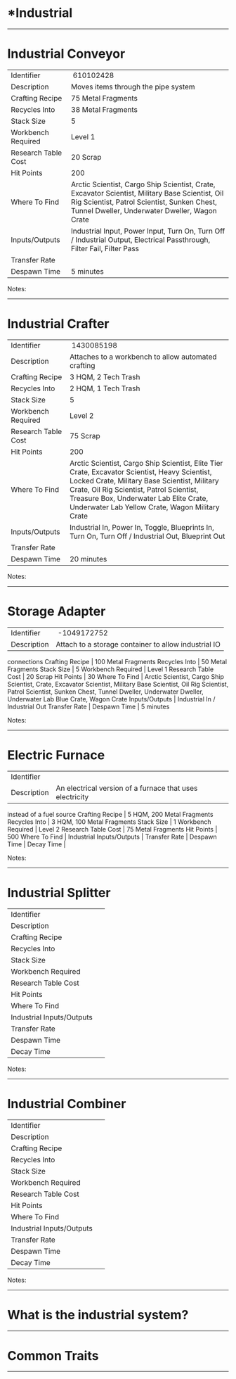 
# \*Industrial

---

# Industrial Conveyor

| | |  
|-|---|  
Identifier          |  610102428
Description         | Moves items through the pipe system
Crafting Recipe     | 75 Metal Fragments
Recycles Into       | 38 Metal Fragments
Stack Size          | 5
Workbench Required  | Level 1
Research Table Cost | 20 Scrap
Hit Points          | 200
Where To Find       | Arctic Scientist, Cargo Ship Scientist, Crate, Excavator Scientist, Military Base Scientist, Oil Rig Scientist, Patrol Scientist, Sunken Chest, Tunnel Dweller, Underwater Dweller, Wagon Crate
Inputs/Outputs      | Industrial Input, Power Input, Turn On, Turn Off / Industrial Output, Electrical Passthrough, Filter Fail, Filter Pass
Transfer Rate       |
Despawn Time        | 5 minutes

Notes:

---

# Industrial Crafter

| | |  
|-|---|  
Identifier          |  1430085198
Description         | Attaches to a workbench to allow automated crafting
Crafting Recipe     | 3 HQM, 2 Tech Trash
Recycles Into       | 2 HQM, 1 Tech Trash
Stack Size          | 5
Workbench Required  | Level 2
Research Table Cost | 75 Scrap
Hit Points          | 200
Where To Find       | Arctic Scientist, Cargo Ship Scientist, Elite Tier Crate, Excavator Scientist, Heavy Scientist, Locked Crate, Military Base Scientist, Military Crate, Oil Rig Scientist, Patrol Scientist, Treasure Box, Underwater Lab Elite Crate, Underwater Lab Yellow Crate, Wagon Military Crate
Inputs/Outputs      | Industrial In, Power In, Toggle, Blueprints In, Turn On, Turn Off / Industrial Out, Blueprint Out
Transfer Rate       |
Despawn Time        | 20 minutes

Notes:

---

# Storage Adapter

| | |  
|-|---|  
Identifier          |  -1049172752
Description         | Attach to a storage container to allow industrial IO
connections
Crafting Recipe     | 100 Metal Fragments
Recycles Into       | 50 Metal Fragments
Stack Size          | 5
Workbench Required  | Level 1
Research Table Cost | 20 Scrap
Hit Points          | 30
Where To Find       | Arctic Scientist, Cargo Ship Scientist, Crate, Excavator Scientist, Military Base Scientist, Oil Rig Scientist, Patrol Scientist, Sunken Chest, Tunnel Dweller, Underwater Dweller, Underwater Lab Blue Crate, Wagon Crate
Inputs/Outputs      | Industrial In / Industrial Out
Transfer Rate       |
Despawn Time        | 5 minutes

Notes:

---

# Electric Furnace

| | |  
|-|---|  
Identifier                |  
Description               | An electrical version of a furnace that uses electricity
instead of a fuel source
Crafting Recipe           | 5 HQM, 200 Metal Fragments
Recycles Into             | 3 HQM, 100 Metal Fragments
Stack Size                | 1
Workbench Required        | Level 2
Research Table Cost       | 75 Metal Fragments
Hit Points                | 500
Where To Find             |
Industrial Inputs/Outputs |
Transfer Rate             |
Despawn Time              |
Decay Time                |

Notes:

---

# Industrial Splitter

| | |  
|-|---|  
Identifier                |  
Description               |
Crafting Recipe           |
Recycles Into             |
Stack Size                |
Workbench Required        |
Research Table Cost       |
Hit Points                |
Where To Find             |
Industrial Inputs/Outputs |
Transfer Rate             |
Despawn Time              |
Decay Time                |

Notes:

---

# Industrial Combiner

| | |  
|-|---|  
Identifier                |  
Description               |
Crafting Recipe           |
Recycles Into             |
Stack Size                |
Workbench Required        |
Research Table Cost       |
Hit Points                |
Where To Find             |
Industrial Inputs/Outputs |
Transfer Rate             |
Despawn Time              |
Decay Time                |

Notes:

---

# What is the industrial system?

---

# Common Traits

---
